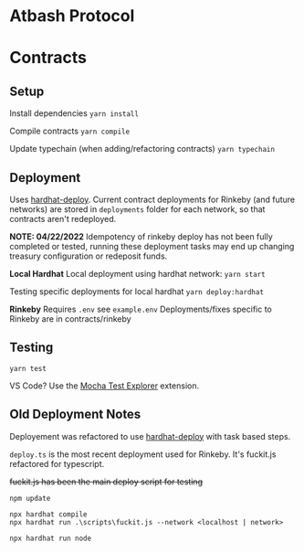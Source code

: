 # Atbash Protocol

# Contracts 
## Setup

Install dependencies
`yarn install`

Compile contracts
`yarn compile` 

Update typechain (when adding/refactoring contracts)
`yarn typechain`

## Deployment

Uses [hardhat-deploy](https://www.npmjs.com/package/hardhat-deploy#migrating-existing-deployment-to-hardhat-deploy).  Current contract deployments for Rinkeby (and future networks) are stored in `deployments` folder for each network, so that contracts aren't redeployed.  

**NOTE: 04/22/2022** Idempotency of rinkeby deploy has not been fully completed or tested, running these deployment tasks may end up changing treasury configuration or redeposit funds.  

**Local Hardhat**
Local deployment using hardhat network:
`yarn start`

Testing specific deployments for local hardhat
`yarn deploy:hardhat`

**Rinkeby**
Requires `.env` see `example.env` 
Deployments/fixes specific to Rinkeby are in contracts/rinkeby

## Testing
`yarn test`

VS Code?  Use the [Mocha Test Explorer](https://marketplace.visualstudio.com/items?itemName=hbenl.vscode-mocha-test-adapter) extension.

## Old Deployment Notes ##
Deployement was refactored to use [hardhat-deploy](https://www.npmjs.com/package/hardhat-deploy#migrating-existing-deployment-to-hardhat-deploy) with task based steps.

`deploy.ts` is the most recent deployment used for Rinkeby.  It's fuckit.js refactored for typescript.

~~fuckit.js has been the main deploy script for testing~~

```
npm update

npx hardhat compile
npx hardhat run .\scripts\fuckit.js --network <localhost | network> 

npx hardhat run node
```
